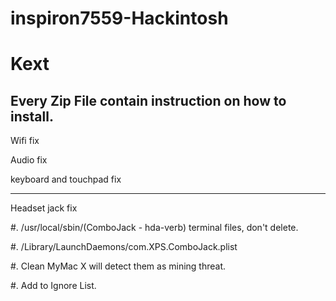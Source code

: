 # inspiron7559-Hackintosh

# Kext
## Every Zip File contain instruction on how to install.
Wifi fix

Audio fix

keyboard and touchpad fix

---------------------------
Headset jack fix

#.  /usr/local/sbin/(ComboJack - hda-verb) terminal files, don't delete.

#. /Library/LaunchDaemons/com.XPS.ComboJack.plist

#.  Clean MyMac X will detect them as mining threat.

#.  Add to Ignore List.



